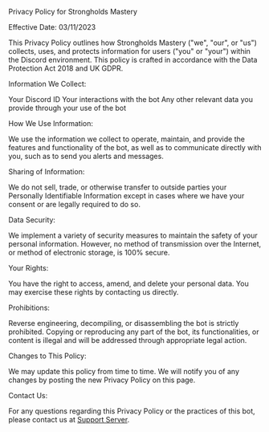 Privacy Policy for Strongholds Mastery

Effective Date: 03/11/2023

This Privacy Policy outlines how Strongholds Mastery ("we", "our", or "us") collects, uses, and protects information for users ("you" or "your") within the Discord environment. This policy is crafted in accordance with the Data Protection Act 2018 and UK GDPR.

Information We Collect:

Your Discord ID
Your interactions with the bot
Any other relevant data you provide through your use of the bot

How We Use Information:

We use the information we collect to operate, maintain, and provide the features and functionality of the bot, as well as to communicate directly with you, such as to send you alerts and messages.

Sharing of Information:

We do not sell, trade, or otherwise transfer to outside parties your Personally Identifiable Information except in cases where we have your consent or are legally required to do so.

Data Security:

We implement a variety of security measures to maintain the safety of your personal information. However, no method of transmission over the Internet, or method of electronic storage, is 100% secure.

Your Rights:

You have the right to access, amend, and delete your personal data. You may exercise these rights by contacting us directly.

Prohibitions:

Reverse engineering, decompiling, or disassembling the bot is strictly prohibited. Copying or reproducing any part of the bot, its functionalities, or content is illegal and will be addressed through appropriate legal action.

Changes to This Policy:

We may update this policy from time to time. We will notify you of any changes by posting the new Privacy Policy on this page.

Contact Us:

For any questions regarding this Privacy Policy or the practices of this bot, please contact us at [Support Server](https://discord.gg/5eHFZybr6n).
